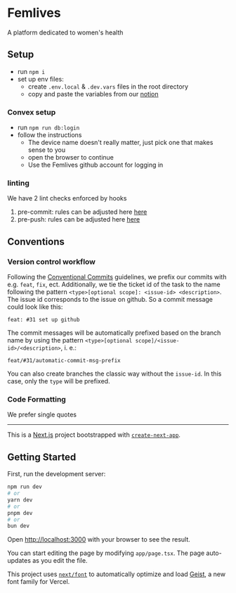 # Femlives

A platform dedicated to women's health

## Setup

- run `npm i`
- set up env files:
  - create `.env.local` & `.dev.vars` files in the root directory
  - copy and paste the variables from our [notion](https://www.notion.so/Accounts-Passwords-8ad522eae5aa4914bde60fd82bf3f28a?pvs=4#5dbfd380c6b4446e9618845a3ee8e057)

### Convex setup

- run `npm run db:login`
- follow the instructions
  - The device name doesn't really matter, just pick one that makes sense to you
  - open the browser to continue
  - Use the Femlives github account for logging in

### linting

We have 2 lint checks enforced by hooks

1. pre-commit: rules can be adjusted here [here](eslint.config.mjs)
2. pre-push: rules can be adjusted here [here](.eslintrc.json)

## Conventions

### Version control workflow

Following the [Conventional Commits](https://www.conventionalcommits.org/en/v1.0.0/) guidelines, we prefix our commits with e.g. `feat`, `fix`, ect. Additionally, we tie the ticket id of the task to the name following the pattern `<type>[optional scope]: <issue-id> <description>`. The issue id corresponds to the issue on github. So a commit message could look like this:

```text
feat: #31 set up github
```

The commit messages will be automatically prefixed based on the branch name by using the pattern `<type>[optional scope]/<issue-id>/<description>`, i. e.:

```text
feat/#31/automatic-commit-msg-prefix
```

You can also create branches the classic way without the `issue-id`. In this case, only the `type` will be prefixed.

### Code Formatting

We prefer single quotes

---

This is a [Next.js](https://nextjs.org) project bootstrapped with [`create-next-app`](https://nextjs.org/docs/app/api-reference/cli/create-next-app).

## Getting Started

First, run the development server:

```bash
npm run dev
# or
yarn dev
# or
pnpm dev
# or
bun dev
```

Open [http://localhost:3000](http://localhost:3000) with your browser to see the result.

You can start editing the page by modifying `app/page.tsx`. The page auto-updates as you edit the file.

This project uses [`next/font`](https://nextjs.org/docs/app/building-your-application/optimizing/fonts) to automatically optimize and load [Geist](https://vercel.com/font), a new font family for Vercel.
